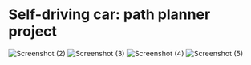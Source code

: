 # Self-driving car: path planner project
![Screenshot (2)](https://user-images.githubusercontent.com/59218287/120682722-1370c800-c49d-11eb-8255-bebf5027fc6b.png)
![Screenshot (3)](https://user-images.githubusercontent.com/59218287/120682727-153a8b80-c49d-11eb-99fb-f1ae0821a9f9.png)
![Screenshot (4)](https://user-images.githubusercontent.com/59218287/120682729-15d32200-c49d-11eb-9f77-15d05748d087.png)
![Screenshot (5)](https://user-images.githubusercontent.com/59218287/120682733-17044f00-c49d-11eb-8478-23bc267a79da.png)
